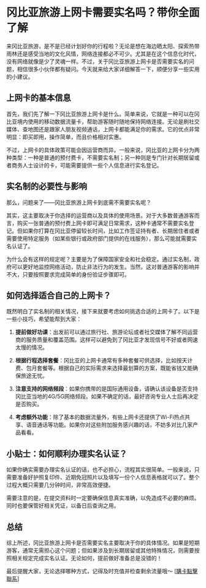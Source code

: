 # 冈比亚旅游上网卡需要实名吗？带你全面了解

来冈比亚旅游，是不是已经计划好你的行程啦？无论是想在海边晒太阳、探索热带雨林还是感受当地的文化风情，网络连接都必不可少。尤其是在这个信息化时代，没有网络就像是少了灵魂一样。不过，关于冈比亚旅游上网卡是否需要实名的问题，相信很多小伙伴都有疑问。今天就来给大家详细解答一下，顺便分享一些实用的小建议。

## 上网卡的基本信息

首先，我们先了解一下冈比亚旅游上网卡是什么。简单来说，它就是一种可以在冈比亚境内使用的移动数据流量卡，帮助游客随时随地保持网络连接。无论是刷社交媒体、查地图还是跟家人朋友视频通话，上网卡都能满足你的需求。它的优点非常明显：即买即用，操作简单，而且价格相对实惠。

不过，上网卡的具体政策可能会因运营商而异。一般来说，冈比亚的上网卡分为两种类型：一种是普通的预付费卡，不需要实名制；另一种则是专门针对长期居留或者商务人士设计的卡，可能需要提供一些个人信息进行实名登记。

## 实名制的必要性与影响

那么，问题来了——冈比亚旅游上网卡到底需不需要实名呢？

其实，这主要取决于你选择的运营商以及具体的使用场景。对于大多数普通游客而言，购买一张普通的预付费上网卡即可满足日常需求，这种卡通常不需要实名登记。但如果你打算在冈比亚停留较长时间，比如工作签证持有者、长期居住者或者需要使用特定服务（如某些银行或政府部门提供的在线服务），那么可能就需要实名认证了。

为什么会有这样的规定呢？主要是为了保障国家安全和社会稳定。通过实名制，政府可以更好地监控网络活动，防止非法行为的发生。当然，这对普通游客的影响并不大，只要按照要求完成简单的身份验证步骤即可。

## 如何选择适合自己的上网卡？

既然明白了实名制的相关情况，接下来就要考虑如何挑选合适的上网卡了。以下是一些小技巧，希望能帮到大家：

1. **提前做好功课**：出发前可以通过旅行社、旅游论坛或者社交媒体了解不同运营商的服务质量和覆盖范围。这样可以避免到了冈比亚才发现信号不好或者网速太慢的情况。

2. **根据行程选择套餐**：冈比亚的上网卡通常有多种套餐可供选择，比如按天计费、包月套餐等。根据自己的实际需求来选择最划算的方案，既能省钱又能确保旅途无忧。

3. **注意支持的网络频段**：如果你携带的是国际通用设备，请确认该设备是否支持冈比亚当地的4G/5G网络频段。如果不确定的话，最好咨询专业人士后再决定是否购买。

4. **考虑额外功能**：除了基本的数据流量外，有些上网卡还提供了Wi-Fi热点共享、语音通话等功能。如果你对这些附加服务感兴趣的话，不妨多对比几家产品看看。

## 小贴士：如何顺利办理实名认证？

如果你确实需要办理实名认证的话，也不必担心，流程其实很简单。一般来说，只需要准备好护照复印件、近期免冠照片以及填写一份个人信息表格就可以了。整个过程大概只需要几分钟时间，非常高效便捷。

需要注意的是，在提交资料时一定要确保信息真实准确，以免造成不必要的麻烦。同时也要保管好相关凭证，以备日后查询之用。

## 总结

综上所述，冈比亚旅游上网卡是否需要实名主要取决于你的具体情况。如果是短期游客，通常无需担心这个问题；但如果涉及到长期居留或其他特殊情况，则需要按照相关规定完成实名认证。无论如何，提前做好准备总是没错的！

最后提醒大家，无论选择哪种方式，记得及时充值并检查剩余流量哦～ [[購卡點擊聯系](https://t.me/s/esim1088)]